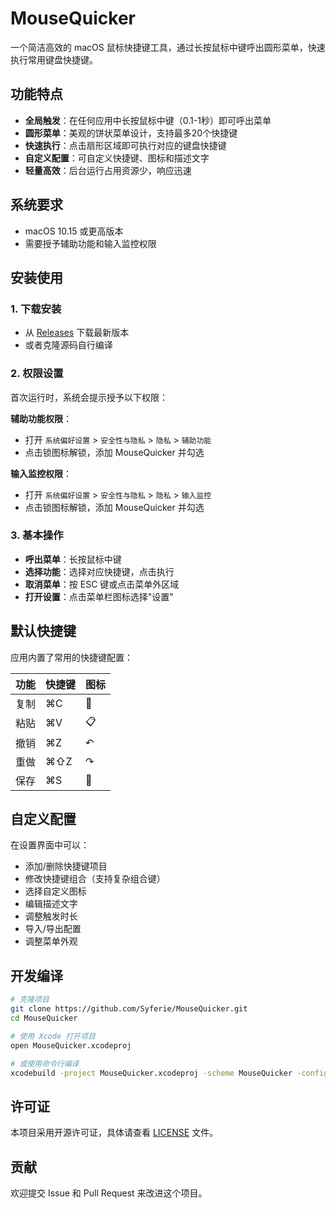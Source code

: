 # MouseQuicker

一个简洁高效的 macOS 鼠标快捷键工具，通过长按鼠标中键呼出圆形菜单，快速执行常用键盘快捷键。

## 功能特点

- **全局触发**：在任何应用中长按鼠标中键（0.1-1秒）即可呼出菜单
- **圆形菜单**：美观的饼状菜单设计，支持最多20个快捷键
- **快速执行**：点击扇形区域即可执行对应的键盘快捷键
- **自定义配置**：可自定义快捷键、图标和描述文字
- **轻量高效**：后台运行占用资源少，响应迅速

## 系统要求

- macOS 10.15 或更高版本
- 需要授予辅助功能和输入监控权限

## 安装使用

### 1. 下载安装
- 从 [Releases](https://github.com/Syferie/MouseQuicker/releases) 下载最新版本
- 或者克隆源码自行编译

### 2. 权限设置
首次运行时，系统会提示授予以下权限：

**辅助功能权限**：
- 打开 `系统偏好设置` > `安全性与隐私` > `隐私` > `辅助功能`
- 点击锁图标解锁，添加 MouseQuicker 并勾选

**输入监控权限**：
- 打开 `系统偏好设置` > `安全性与隐私` > `隐私` > `输入监控`
- 点击锁图标解锁，添加 MouseQuicker 并勾选

### 3. 基本操作
- **呼出菜单**：长按鼠标中键
- **选择功能**：选择对应快捷键，点击执行
- **取消菜单**：按 ESC 键或点击菜单外区域
- **打开设置**：点击菜单栏图标选择"设置"

## 默认快捷键

应用内置了常用的快捷键配置：

| 功能 | 快捷键 | 图标 |
|------|--------|------|
| 复制 | ⌘C | 📄 |
| 粘贴 | ⌘V | 📋 |
| 撤销 | ⌘Z | ↶ |
| 重做 | ⌘⇧Z | ↷ |
| 保存 | ⌘S | 💾 |

## 自定义配置

在设置界面中可以：
- 添加/删除快捷键项目
- 修改快捷键组合（支持复杂组合键）
- 选择自定义图标
- 编辑描述文字
- 调整触发时长
- 导入/导出配置
- 调整菜单外观

## 开发编译

```bash
# 克隆项目
git clone https://github.com/Syferie/MouseQuicker.git
cd MouseQuicker

# 使用 Xcode 打开项目
open MouseQuicker.xcodeproj

# 或使用命令行编译
xcodebuild -project MouseQuicker.xcodeproj -scheme MouseQuicker -configuration Release
```

## 许可证

本项目采用开源许可证，具体请查看 [LICENSE](LICENSE) 文件。

## 贡献

欢迎提交 Issue 和 Pull Request 来改进这个项目。

